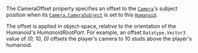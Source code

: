 The CameraOffset property specifies an offset to the [`Camera`](https://create.roblox.com/docs/reference/engine/classes/Camera)'s
subject position when its [`Camera.CameraSubject`](https://create.roblox.com/docs/reference/engine/classes/Camera#CameraSubject) is set to this
[`Humanoid`](https://create.roblox.com/docs/reference/engine/classes/Humanoid).

The offset is applied in object-space, relative to the orientation of the
Humanoid's *HumanoidRootPart*. For example, an offset `Datatype.Vector3`
value of *(0, 10, 0)* offsets the player's camera to 10 studs above the
player's humanoid.